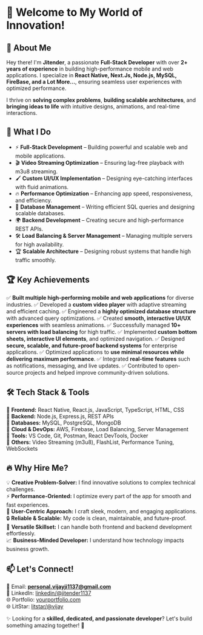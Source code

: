# 🚀 Welcome to My World of Innovation!

## 🌟 About Me
Hey there! I'm **Jitender**, a passionate **Full-Stack Developer** with over **2+ years of experience** in building high-performance mobile and web applications. I specialize in **React Native, Next.Js, Node.js, MySQL, FireBase, and a Lot More...**, ensuring seamless user experiences with optimized performance.

I thrive on **solving complex problems**, **building scalable architectures**, and **bringing ideas to life** with intuitive designs, animations, and real-time interactions.


## 🎯 What I Do
- ⚡ **Full-Stack Development** – Building powerful and scalable web and mobile applications.
- 🎬 **Video Streaming Optimization** – Ensuring lag-free playback with m3u8 streaming.
- 🖌 **Custom UI/UX Implementation** – Designing eye-catching interfaces with fluid animations.
- 🔥 **Performance Optimization** – Enhancing app speed, responsiveness, and efficiency.
- 🔄 **Database Management** – Writing efficient SQL queries and designing scalable databases.
- 🌍 **Backend Development** – Creating secure and high-performance REST APIs.
- 🛠 **Load Balancing & Server Management** – Managing multiple servers for high availability.
- 🏆 **Scalable Architecture** – Designing robust systems that handle high traffic smoothly.


## 🏆 Key Achievements
✅ **Built multiple high-performing mobile and web applications** for diverse industries.
✅ Developed a **custom video player** with adaptive streaming and efficient caching.
✅ Engineered a **highly optimized database structure** with advanced query optimizations.
✅ Created **smooth, interactive UI/UX experiences** with seamless animations.
✅ Successfully managed **10+ servers with load balancing** for high traffic.
✅ Implemented **custom bottom sheets, interactive UI elements**, and optimized navigation.
✅ Designed **secure, scalable, and future-proof backend systems** for enterprise applications.
✅ Optimized applications to **use minimal resources while delivering maximum performance**.
✅ Integrated **real-time features** such as notifications, messaging, and live updates.
✅ Contributed to open-source projects and helped improve community-driven solutions.


## 🛠️ Tech Stack & Tools
🔹 **Frontend:** React Native, React.js, JavaScript, TypeScript, HTML, CSS  
🔹 **Backend:** Node.js, Express.js, REST APIs  
🔹 **Databases:** MySQL, PostgreSQL, MongoDB  
🔹 **Cloud & DevOps:** AWS, Firebase, Load Balancing, Server Management  
🔹 **Tools:** VS Code, Git, Postman, React DevTools, Docker  
🔹 **Others:** Video Streaming (m3u8), FlashList, Performance Tuning, WebSockets  


## 🔥 Why Hire Me?
💡 **Creative Problem-Solver:** I find innovative solutions to complex technical challenges.  
⚡ **Performance-Oriented:** I optimize every part of the app for smooth and fast experiences.  
🎨 **User-Centric Approach:** I craft sleek, modern, and engaging applications.  
🔒 **Reliable & Scalable:** My code is clean, maintainable, and future-proof.  
🚀 **Versatile Skillset:** I can handle both frontend and backend development effortlessly.  
📈 **Business-Minded Developer:** I understand how technology impacts business growth.
## 📫 Let's Connect!
📧 Email: **personal.vijayji1137@gmail.com**  
🔗 LinkedIn: [linkedin/@jitender1137](https://www.linkedin.com/in/jitender1137/)  
🌐 Portfolio: [yourportfolio.com](https://yourportfolio.com)  
🌐 LitStar: [litstar/@vijay](https://www.litstar.iplust.in/app/user/1)

✨ Looking for a **skilled, dedicated, and passionate developer**? Let's build something amazing together! 🚀